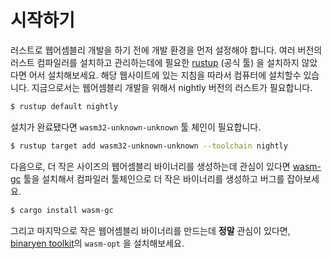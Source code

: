 # 시작하기

러스트로 웹어셈블리 개발을 하기 전에 개발 환경을 먼저 설정해야 합니다. 여러 버전의 러스트 컴파일러를 설치하고 관리하는데에 필요한 [rustup][] (공식 툴) 을 설치하지 않았다면 어서 설치해보세요. 해당 웹사이트에 있는 지침을 따라서 컴퓨터에 설치할수 있습니다. 지금으로서는 웹어셈블리 개발을 위해서 nightly 버전의 러스트가 필요합니다.

```bash
$ rustup default nightly
```

설치가 완료됐다면 `wasm32-unknown-unknown` 툴 체인이 필요합니다.

```bash
$ rustup target add wasm32-unknown-unknown --toolchain nightly
```

다음으로, 더 작은 사이즈의 웹어셈블리 바이너리를 생성하는데 관심이 있다면 [wasm-gc][wasm-gc] 툴을 설치해서 컴파일러 툴체인으로 더 작은 바이너리를 생성하고 버그를 잡아보세요.

```bash
$ cargo install wasm-gc
```

그리고 마지막으로 작은 웹어셈블리 바이너리를 만드는데 **정말** 관심이 있다면, [binaryen toolkit][binaryen]의 `wasm-opt` 을 설치해보세요.

[rustup]: https://www.rustup.rs/
[binaryen]: https://github.com/WebAssembly/binaryen
[wasm-gc]: https://github.com/alexcrichton/wasm-gc
